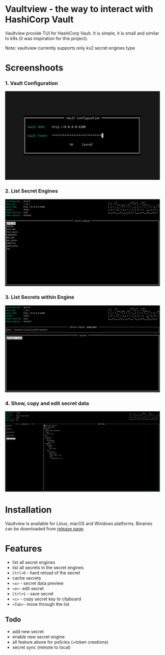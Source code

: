 # Vaultview - the way to interact with HashiCorp Vault

Vaultview provide TUI for HashiCorp Vault. It is simple, it is small and similar to k9s (it was inspiration for this project).

Note: vaultview currently supports only kv2 secret engines type

# Screenshoots

### 1. Vault Configuration
<img src="assets/vaultconfig.png"/>

### 2. List Secret Engines
<img src="assets/engines.png"/>

### 3. List Secrets within Engine
<img src="assets/secrets.png"/>

### 4. Show, copy and edit secret data
<img src="assets/secret_data.png"/>

# Installation

Vaultview is available for Linux, macOS and Windows platforms. Binaries can be downloaded from [release page](https://github.com/milosveljkovic/vaultview/releases).

# Features

- list all secret engines
- list all secrets in the secret engines
- `Ctrl+R` - hard reload of the secret
- cache secrets
- `<x>` - secret data preview
- `<e>`- edit secret
- `Ctrl+S` - save secret
- `<c>` - copy secret key to clipboard
- `<Tab>`- move through the list

## Todo
- add new secret
- enable new secret engine
- all feature above for policies (+token creations)
- secret sync (remote to local)
